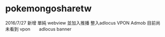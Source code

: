 # pokemongosharetw

2016/7/27 新增
單純 webview
並加入推播
整入adlocus VPON Admob
目前尚未看到 vpon　　adlocus banner

